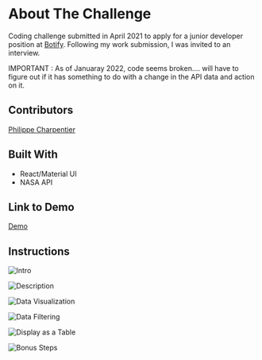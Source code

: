 # About The Challenge

Coding challenge submitted in April 2021 to apply for a junior developer position at [Botify](https://www.botify.com/). Following my work submission, I was invited to an interview.

IMPORTANT : As of Januaray 2022, code seems broken.... will have to figure out if it has something to do with a change in the API data and action on it.

## Contributors

[Philippe Charpentier](https://github.com/Jovialiste82)

## Built With

- React/Material UI
- NASA API

## Link to Demo

[Demo](https://dazzling-villani-3e395f.netlify.app/)

## Instructions

![Intro](https://i.ibb.co/FwCY4ST/botify-instructions-1.jpg)

![Description](https://i.ibb.co/JHRKyW6/botify-instructions-2.jpg)

![Data Visualization](https://i.ibb.co/1TDhjLv/botify-instructions-3.jpg)

![Data Filtering](https://i.ibb.co/LgDyGyw/botify-instructions-4.jpg)

![Display as a Table](https://i.ibb.co/WBg2m8j/botify-instructions-5.jpg)

![Bonus Steps](https://i.ibb.co/K77fVrF/botify-instructions-6.jpg)
